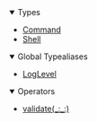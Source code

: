<details open>
<summary>Types</summary>

  - [Command](Command)
  - [Shell](Shell)

</details>

<details open>
<summary>Global Typealiases</summary>

  - [LogLevel](LogLevel)

</details>

<details open>
<summary>Operators</summary>

  - [validate(\_:\_:)](validate\(_:_:\))

</details>

